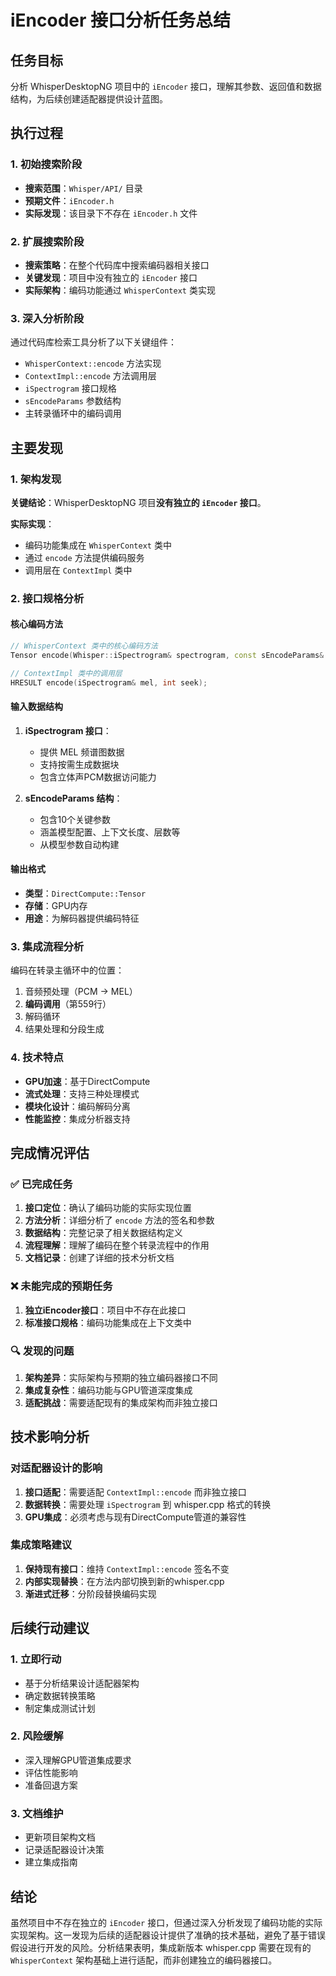 # iEncoder 接口分析任务总结

## 任务目标
分析 WhisperDesktopNG 项目中的 `iEncoder` 接口，理解其参数、返回值和数据结构，为后续创建适配器提供设计蓝图。

## 执行过程

### 1. 初始搜索阶段
- **搜索范围**：`Whisper/API/` 目录
- **预期文件**：`iEncoder.h`
- **实际发现**：该目录下不存在 `iEncoder.h` 文件

### 2. 扩展搜索阶段
- **搜索策略**：在整个代码库中搜索编码器相关接口
- **关键发现**：项目中没有独立的 `iEncoder` 接口
- **实际架构**：编码功能通过 `WhisperContext` 类实现

### 3. 深入分析阶段
通过代码库检索工具分析了以下关键组件：
- `WhisperContext::encode` 方法实现
- `ContextImpl::encode` 方法调用层
- `iSpectrogram` 接口规格
- `sEncodeParams` 参数结构
- 主转录循环中的编码调用

## 主要发现

### 1. 架构发现
**关键结论**：WhisperDesktopNG 项目**没有独立的 `iEncoder` 接口**。

**实际实现**：
- 编码功能集成在 `WhisperContext` 类中
- 通过 `encode` 方法提供编码服务
- 调用层在 `ContextImpl` 类中

### 2. 接口规格分析

#### 核心编码方法
```cpp
// WhisperContext 类中的核心编码方法
Tensor encode(Whisper::iSpectrogram& spectrogram, const sEncodeParams& encParams);

// ContextImpl 类中的调用层
HRESULT encode(iSpectrogram& mel, int seek);
```

#### 输入数据结构
1. **iSpectrogram 接口**：
   - 提供 MEL 频谱图数据
   - 支持按需生成数据块
   - 包含立体声PCM数据访问能力

2. **sEncodeParams 结构**：
   - 包含10个关键参数
   - 涵盖模型配置、上下文长度、层数等
   - 从模型参数自动构建

#### 输出格式
- **类型**：`DirectCompute::Tensor`
- **存储**：GPU内存
- **用途**：为解码器提供编码特征

### 3. 集成流程分析
编码在转录主循环中的位置：
1. 音频预处理（PCM → MEL）
2. **编码调用**（第559行）
3. 解码循环
4. 结果处理和分段生成

### 4. 技术特点
- **GPU加速**：基于DirectCompute
- **流式处理**：支持三种处理模式
- **模块化设计**：编码解码分离
- **性能监控**：集成分析器支持

## 完成情况评估

### ✅ 已完成任务
1. **接口定位**：确认了编码功能的实际实现位置
2. **方法分析**：详细分析了 `encode` 方法的签名和参数
3. **数据结构**：完整记录了相关数据结构定义
4. **流程理解**：理解了编码在整个转录流程中的作用
5. **文档记录**：创建了详细的技术分析文档

### ❌ 未能完成的预期任务
1. **独立iEncoder接口**：项目中不存在此接口
2. **标准接口规格**：编码功能集成在上下文类中

### 🔍 发现的问题
1. **架构差异**：实际架构与预期的独立编码器接口不同
2. **集成复杂性**：编码功能与GPU管道深度集成
3. **适配挑战**：需要适配现有的集成架构而非独立接口

## 技术影响分析

### 对适配器设计的影响
1. **接口适配**：需要适配 `ContextImpl::encode` 而非独立接口
2. **数据转换**：需要处理 `iSpectrogram` 到 whisper.cpp 格式的转换
3. **GPU集成**：必须考虑与现有DirectCompute管道的兼容性

### 集成策略建议
1. **保持现有接口**：维持 `ContextImpl::encode` 签名不变
2. **内部实现替换**：在方法内部切换到新的whisper.cpp
3. **渐进式迁移**：分阶段替换编码实现

## 后续行动建议

### 1. 立即行动
- 基于分析结果设计适配器架构
- 确定数据转换策略
- 制定集成测试计划

### 2. 风险缓解
- 深入理解GPU管道集成要求
- 评估性能影响
- 准备回退方案

### 3. 文档维护
- 更新项目架构文档
- 记录适配器设计决策
- 建立集成指南

## 结论

虽然项目中不存在独立的 `iEncoder` 接口，但通过深入分析发现了编码功能的实际实现架构。这一发现为后续的适配器设计提供了准确的技术基础，避免了基于错误假设进行开发的风险。分析结果表明，集成新版本 whisper.cpp 需要在现有的 `WhisperContext` 架构基础上进行适配，而非创建独立的编码器接口。
